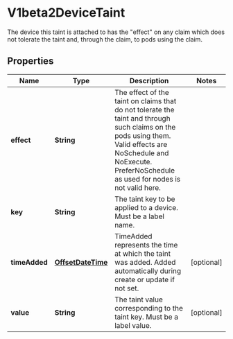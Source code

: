

# V1beta2DeviceTaint

The device this taint is attached to has the \"effect\" on any claim which does not tolerate the taint and, through the claim, to pods using the claim.
## Properties

Name | Type | Description | Notes
------------ | ------------- | ------------- | -------------
**effect** | **String** | The effect of the taint on claims that do not tolerate the taint and through such claims on the pods using them. Valid effects are NoSchedule and NoExecute. PreferNoSchedule as used for nodes is not valid here. | 
**key** | **String** | The taint key to be applied to a device. Must be a label name. | 
**timeAdded** | [**OffsetDateTime**](OffsetDateTime.md) | TimeAdded represents the time at which the taint was added. Added automatically during create or update if not set. |  [optional]
**value** | **String** | The taint value corresponding to the taint key. Must be a label value. |  [optional]



